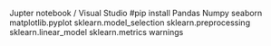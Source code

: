 Jupter notebook / Visual Studio
#pip install
Pandas
Numpy
seaborn
matplotlib.pyplot
sklearn.model_selection
sklearn.preprocessing
sklearn.linear_model
sklearn.metrics
warnings
